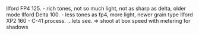 


Ilford FP4 125.    - rich tones, not so much light, not as sharp as delta, older mode
Ilford Delta 100.  - less tones as fp4, more light, newer grain type
Ilford XP2 160     - C-41 process. ...lets see.  => shoot at box speed with metering for shadows
